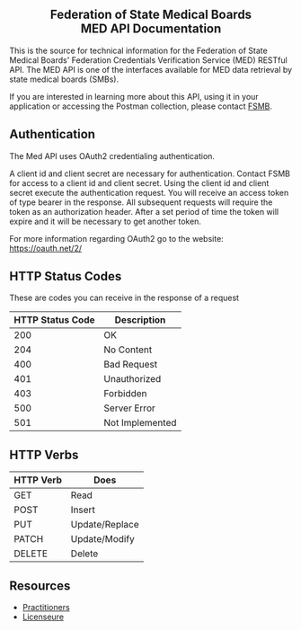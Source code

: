 <section style="text-align: center;">

# Federation of State Medical Boards</br>MED API Documentation
</section>

This is the source for technical information for the Federation of State Medical Boards' Federation Credentials Verification Service (MED) RESTful API. 
The MED API is one of the interfaces available for MED data retrieval by state medical boards (SMBs). 

If you are interested in learning more about this API, using it in your application or accessing the Postman collection,  please contact [FSMB](mailto:pdc@fsmb.org).


## Authentication 

The Med API uses OAuth2 credentialing authentication.

A client id and client secret are necessary for authentication. 
Contact FSMB for access to a client id and client secret. 
Using the client id and client secret execute the authentication request. 
You will receive an access token of type bearer in the response.
All subsequent requests will require the token as an authorization header. 
After a set period of time the token will expire and it will be necessary to get another token.

For more information regarding OAuth2 go to the website: https://oauth.net/2/


## HTTP Status Codes

These are codes you can receive in the response of a request

| HTTP Status Code | Description     |
| ---------------- | --------------- |
| 200              | OK              |
| 204              | No Content      |
| 400              | Bad Request     |
| 401              | Unauthorized    |
| 403              | Forbidden       |
| 500              | Server Error    |
| 501              | Not Implemented |

## HTTP Verbs

| HTTP Verb | Does   |
| --------- | ------ |
| GET       | Read   |
| POST      | Insert |
| PUT       | Update/Replace |
| PATCH     | Update/Modify |
| DELETE    | Delete |

## Resources

- [Practitioners](Docs/Practitioners/Practitioner.md)
- [Licenseure](Docs/Licensure/Licensure.md)